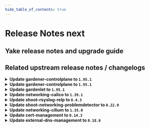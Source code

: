```yaml
---
hide_table_of_contents: true
---
```


# Release Notes next

## Yake release notes and upgrade guide

## Related upstream release notes / changelogs


<details>
<summary><b>Update gardener-controlplane to <code>1.95.1</code></b></summary>

# [gardener/gardener]

## 🏃 Others

- `[OPERATOR]` gardenlet: An issue causing the blackbox-exporter Deployment to be created and to be unhealthy in the Shoot control plane for Shoots with `.spec.purpose=testing` is now fixed. by @ialidzhikov [#9798]

## Docker Images
- admission-controller: `europe-docker.pkg.dev/gardener-project/releases/gardener/admission-controller:v1.95.1`
- apiserver: `europe-docker.pkg.dev/gardener-project/releases/gardener/apiserver:v1.95.1`
- controller-manager: `europe-docker.pkg.dev/gardener-project/releases/gardener/controller-manager:v1.95.1`
- gardenlet: `europe-docker.pkg.dev/gardener-project/releases/gardener/gardenlet:v1.95.1`
- node-agent: `europe-docker.pkg.dev/gardener-project/releases/gardener/node-agent:v1.95.1`
- operator: `europe-docker.pkg.dev/gardener-project/releases/gardener/operator:v1.95.1`
- resource-manager: `europe-docker.pkg.dev/gardener-project/releases/gardener/resource-manager:v1.95.1`
- scheduler: `europe-docker.pkg.dev/gardener-project/releases/gardener/scheduler:v1.95.1`


</details>

<details>
<summary><b>Update gardener-controlplane to <code>1.95.1</code></b></summary>

# [gardener/gardener]

## 🏃 Others

- `[OPERATOR]` gardenlet: An issue causing the blackbox-exporter Deployment to be created and to be unhealthy in the Shoot control plane for Shoots with `.spec.purpose=testing` is now fixed. by @ialidzhikov [#9798]

## Docker Images
- admission-controller: `europe-docker.pkg.dev/gardener-project/releases/gardener/admission-controller:v1.95.1`
- apiserver: `europe-docker.pkg.dev/gardener-project/releases/gardener/apiserver:v1.95.1`
- controller-manager: `europe-docker.pkg.dev/gardener-project/releases/gardener/controller-manager:v1.95.1`
- gardenlet: `europe-docker.pkg.dev/gardener-project/releases/gardener/gardenlet:v1.95.1`
- node-agent: `europe-docker.pkg.dev/gardener-project/releases/gardener/node-agent:v1.95.1`
- operator: `europe-docker.pkg.dev/gardener-project/releases/gardener/operator:v1.95.1`
- resource-manager: `europe-docker.pkg.dev/gardener-project/releases/gardener/resource-manager:v1.95.1`
- scheduler: `europe-docker.pkg.dev/gardener-project/releases/gardener/scheduler:v1.95.1`


</details>

<details>
<summary><b>Update gardenlet to <code>1.95.1</code></b></summary>

# [gardener/gardener]

## 🏃 Others

- `[OPERATOR]` gardenlet: An issue causing the blackbox-exporter Deployment to be created and to be unhealthy in the Shoot control plane for Shoots with `.spec.purpose=testing` is now fixed. by @ialidzhikov [#9798]

## Docker Images
- admission-controller: `europe-docker.pkg.dev/gardener-project/releases/gardener/admission-controller:v1.95.1`
- apiserver: `europe-docker.pkg.dev/gardener-project/releases/gardener/apiserver:v1.95.1`
- controller-manager: `europe-docker.pkg.dev/gardener-project/releases/gardener/controller-manager:v1.95.1`
- gardenlet: `europe-docker.pkg.dev/gardener-project/releases/gardener/gardenlet:v1.95.1`
- node-agent: `europe-docker.pkg.dev/gardener-project/releases/gardener/node-agent:v1.95.1`
- operator: `europe-docker.pkg.dev/gardener-project/releases/gardener/operator:v1.95.1`
- resource-manager: `europe-docker.pkg.dev/gardener-project/releases/gardener/resource-manager:v1.95.1`
- scheduler: `europe-docker.pkg.dev/gardener-project/releases/gardener/scheduler:v1.95.1`


</details>

<details>
<summary><b>Update networking-calico to <code>1.39.1</code></b></summary>

# [gardener/gardener-extension-networking-calico]

- `[OPERATOR]` Downgraded calico-cni container to v3.27.0 to prevent cni copy failures.

## Docker Images
- gardener-extension-admission-calico: `europe-docker.pkg.dev/gardener-project/releases/gardener/extensions/admission-calico:v1.39.1`
- gardener-extension-networking-calico: `europe-docker.pkg.dev/gardener-project/releases/gardener/extensions/networking-calico:v1.39.1`


</details>

<details>
<summary><b>Update shoot-rsyslog-relp to <code>0.4.3</code></b></summary>

# [gardener/gardener-extension-shoot-rsyslog-relp]

## 🏃 Others

- `[OPERATOR]` If the certificates used for the `rsyslog-relp` tls connection are changed, the `rsyslog` service on the nodes is restarted so that it can properly load the new certificates. by @plkokanov [#107]

## Docker Images
- gardener-extension-shoot-rsyslog-relp-admission: `europe-docker.pkg.dev/gardener-project/releases/gardener/extensions/shoot-rsyslog-relp-admission:v0.4.3`
- gardener-extension-shoot-rsyslog-relp: `europe-docker.pkg.dev/gardener-project/releases/gardener/extensions/shoot-rsyslog-relp:v0.4.3`


</details>

<details>
<summary><b>Update shoot-networking-problemdetector to <code>0.22.0</code></b></summary>

# [gardener/network-problem-detector]

## 🏃 Others

- `[OPERATOR]` Allow nodes without hostname by @MartinWeindel [gardener/network-problem-detector#66]
- `[OPERATOR]` Bumps golang from 1.22.2 to 1.22.3. by @dependabot[bot] [gardener/network-problem-detector#65]
# [gardener/gardener-extension-shoot-networking-problemdetector]

## 🏃 Others

- `[OPERATOR]` This extension is now using the new way of providing monitoring configuration (ref [GEP-19](https://github.com/gardener/gardener/blob/master/docs/proposals/19-migrating-observability-stack-to-operators.md)) in case a shoot cluster's Prometheus has been migrated to management via `prometheus-operator`. by @rfranzke [#142]
- `[OPERATOR]` Bumps github.com/gardener/gardener from 1.94.0 to 1.95.0. by @dependabot[bot] [#144]

## Docker Images
- gardener-extension-shoot-networking-problemdetector: `europe-docker.pkg.dev/gardener-project/releases/gardener/extensions/shoot-networking-problemdetector:v0.22.0`


</details>

<details>
<summary><b>Update networking-cilium to <code>1.35.0</code></b></summary>

# [gardener/gardener-extension-networking-cilium]

## 🏃 Others

- `[OPERATOR]` Cilium uses the `label-prefix-file` with the excluded identities from: https://docs.cilium.io/en/stable/operations/performance/scalability/identity-relevant-labels/#identity-relevant-labels except the statefulset. by @DockToFuture [#326]
- `[OPERATOR]` Set policy-cidr-match-mode to match node CIDRs in networkpolicies. by @axel7born [#321]

## Docker Images
- gardener-extension-admission-cilium: `europe-docker.pkg.dev/gardener-project/releases/gardener/extensions/admission-cilium:v1.35.0`
- gardener-extension-networking-cilium: `europe-docker.pkg.dev/gardener-project/releases/gardener/extensions/networking-cilium:v1.35.0`


</details>

<details>
<summary><b>Update cert-management to <code>0.14.3</code></b></summary>

# [gardener/cert-management]

## 🏃 Others

- `[USER]` Support Istio apiVersion `networking.istio.io/v1` by @MartinWeindel [#179]
- `[OPERATOR]` Bumps golang from 1.22.2 to 1.22.3. by @dependabot[bot] [#178]

## Docker Images
- cert-management: `europe-docker.pkg.dev/gardener-project/releases/cert-controller-manager:v0.14.3`


</details>

<details>
<summary><b>Update external-dns-management to <code>0.18.6</code></b></summary>

# [gardener/external-dns-management]

## 🏃 Others

- `[USER]` Support Istio apiVersion `networking.istio.io/v1`. by @MartinWeindel [#369]
- `[OPERATOR]` Update golang from `1.22.2` to `1.22.3` by @MartinWeindel [#370]

## Docker Images
- dns-controller-manager: `europe-docker.pkg.dev/gardener-project/releases/dns-controller-manager:v0.18.6`


</details>
